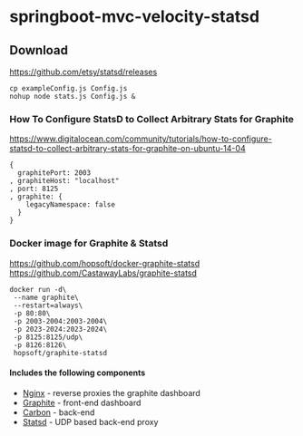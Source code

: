 # springboot-mvc-velocity-statsd

## Download
https://github.com/etsy/statsd/releases
```
cp exampleConfig.js Config.js
nohup node stats.js Config.js &
```

### How To Configure StatsD to Collect Arbitrary Stats for Graphite
https://www.digitalocean.com/community/tutorials/how-to-configure-statsd-to-collect-arbitrary-stats-for-graphite-on-ubuntu-14-04

```
{
  graphitePort: 2003
, graphiteHost: "localhost"
, port: 8125
, graphite: {
    legacyNamespace: false
  }
}
```

### Docker image for Graphite & Statsd
https://github.com/hopsoft/docker-graphite-statsd
https://github.com/CastawayLabs/graphite-statsd

```
docker run -d\
 --name graphite\
 --restart=always\
 -p 80:80\
 -p 2003-2004:2003-2004\
 -p 2023-2024:2023-2024\
 -p 8125:8125/udp\
 -p 8126:8126\
 hopsoft/graphite-statsd
```

#### Includes the following components

* [Nginx](http://nginx.org/) - reverse proxies the graphite dashboard
* [Graphite](http://graphite.readthedocs.org/en/latest/) - front-end dashboard
* [Carbon](http://graphite.readthedocs.org/en/latest/carbon-daemons.html) - back-end
* [Statsd](https://github.com/etsy/statsd/wiki) - UDP based back-end proxy